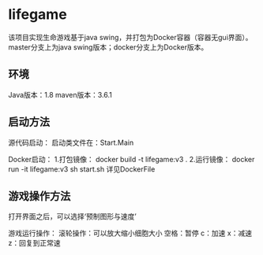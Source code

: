 # lifegame

该项目实现生命游戏基于java swing，并打包为Docker容器（容器无gui界面）。
master分支上为java swing版本；docker分支上为Docker版本。

## 环境
Java版本：1.8
maven版本：3.6.1

## 启动方法

源代码启动：
  启动类文件在：Start.Main

Docker启动：
  1.打包镜像： 
    docker build -t lifegame:v3 .
  2.运行镜像： 
    docker run -it lifegame:v3 sh start.sh 
  详见DockerFile
  
## 游戏操作方法 
打开界面之后，可以选择‘预制图形与速度’

游戏运行操作：
  滚轮操作：可以放大缩小细胞大小
  空格：暂停
  c：加速
  x：减速
  z：回复到正常速
